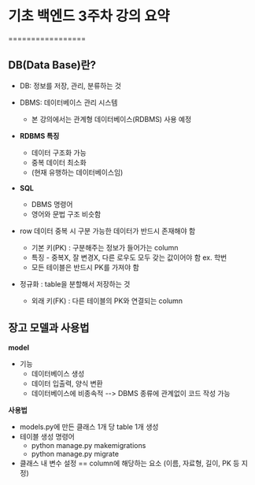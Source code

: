 # 기초 백엔드 3주차 강의 요약
=================


## DB(Data Base)란?
- DB: 정보를 저장, 관리, 분류하는 것
- DBMS: 데이터베이스 관리 시스템
  + 본 강의에서는 관계형 데이터베이스(RDBMS) 사용 예정
- **RDBMS 특징**
  + 데이터 구조화 가능
  + 중복 데이터 최소화
  + (현재 유행하는 데이터베이스임)

- **SQL**
  + DBMS 명령어
  + 영어와 문법 구조 비슷함


- row 데이터 중복 시 구분 가능한 데이터가 반드시 존재해야 함
  + 기본 키(PK) : 구분해주는 정보가 들어가는 column
  + 특징 - 중복X, 잘 변경X, 다른 로우도 모두 갖는 값이어야 함 ex. 학번
  + 모든 테이블은 반드시 PK를 가져야 함

- 정규화 : table을 분할해서 저장하는 것
   + 외래 키(FK) : 다른 테이블의 PK와 연결되는 column


## 장고 모델과 사용법
 **model** 
- 기능
   + 데이터베이스 생성
   + 데이터 입출력, 양식 변환
   + 데이터베이스에 비종속적 --> DBMS 종류에 관계없이 코드 작성 가능

 **사용법**
- models.py에 만든 클래스 1개 당 table 1개 생성
- 테이블 생성 명령어
  + python manage.py makemigrations
  + python manage.py migrate
- 클래스 내 변수 설정 == column에 해당하는 요소
   (이름, 자료형, 길이, PK 등 지정)





